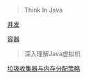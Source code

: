 >   Think In Java 

[并发](ThinkInJava/Concurrent)

[容器](ThinkInJava/Container)



>   深入理解Java虚拟机

[垃圾收集器与内存分配策略](JVM/GC)